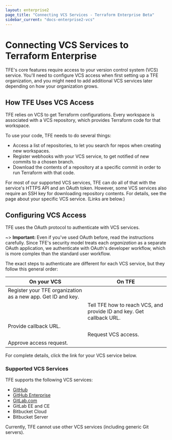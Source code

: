 ```yaml
---
layout: enterprise2
page_title: "Connecting VCS Services - Terraform Enterprise Beta"
sidebar_current: "docs-enterprise2-vcs"
---
```


# Connecting VCS Services to Terraform Enterprise

TFE's core features require access to your version control system (VCS) service. You'll need to configure VCS access when first setting up a TFE organization, and you might need to add additional VCS services later depending on how your organization grows.

## How TFE Uses VCS Access

TFE relies on VCS to get Terraform configurations. Every workspace is associated with a VCS repository, which provides Terraform code for that workspace.

To use your code, TFE needs to do several things:

- Access a list of repositories, to let you search for repos when creating new workspaces.
- Register webhooks with your VCS service, to get notified of new commits to a chosen branch.
- Download the contents of a repository at a specific commit in order to run Terraform with that code.

For most of our supported VCS services, TFE can do all of that with the service's HTTPS API and an OAuth token. However, some VCS services also require an SSH key for downloading repository contents. For details, see the page about your specific VCS service. (Links are below.)

## Configuring VCS Access

TFE uses the OAuth protocol to authenticate with VCS services.

~> **Important:** Even if you've used OAuth before, read the instructions carefully. Since TFE's security model treats each _organization_ as a separate OAuth application, we authenticate with OAuth's developer workflow, which is more complex than the standard user workflow.

The exact steps to authenticate are different for each VCS service, but they follow this general order:

On your VCS | On TFE
--|--
Register your TFE organization as a new app. Get ID and key. | &nbsp;
&nbsp; | Tell TFE how to reach VCS, and provide ID and key. Get callback URL.
Provide callback URL. | &nbsp;
&nbsp; | Request VCS access.
Approve access request. | &nbsp;

For complete details, click the link for your VCS service below.

### Supported VCS Services

TFE supports the following VCS services:

- [GitHub](./github.html)
- [GitHub Enterprise](./github-enterprise.html)
- [GitLab.com](./gitlab-com.html)
- GitLab EE and CE
- Bitbucket Cloud
- Bitbucket Server

Currently, TFE cannot use other VCS services (including generic Git servers).

